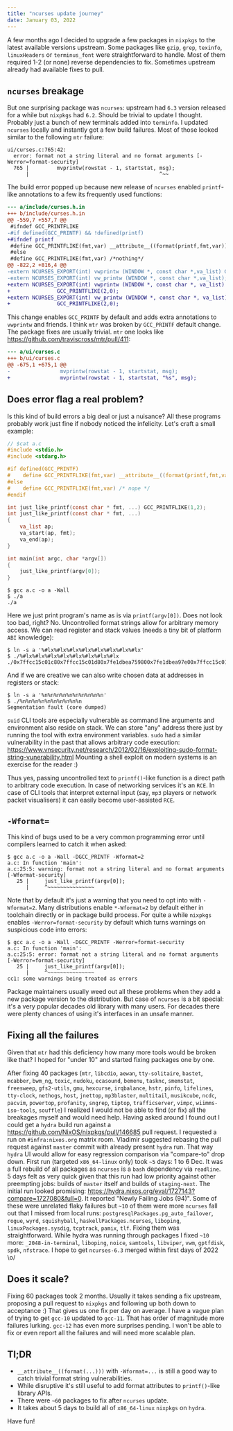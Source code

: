 ```yaml
---
title: "ncurses update journey"
date: January 03, 2022
---
```


A few months ago I decided to upgrade a few packages in `nixpkgs` to
the latest available versions upstream. Some packages like `gzip`,
`grep`, `texinfo`, `linuxHeaders` or `terminus_font` were
straightforward to handle. Most of them required 1-2 (or none) reverse
dependencies to fix. Sometimes upstream already had available fixes to
pull.

## `ncurses` breakage

But one surprising package was `ncurses`: upstream had `6.3` version
released for a while but `nixpkgs` had `6.2`. Should be trivial to
update I thought. Probably just a bunch of new terminals added into
`terminfo`.
I updated `ncurses` locally and instantly got a few build failures.
Most of those looked similar to the following `mtr` failure:

``` 
ui/curses.c:765:42:
  error: format not a string literal and no format arguments [-Werror=format-security]
  765 |         mvprintw(rowstat - 1, startstat, msg);
      |                                          ^~~
```

The build error popped up because new release of `ncurses` enabled
`printf`-like annotations to a few its frequently used functions:

``` diff
--- a/include/curses.h.in
+++ b/include/curses.h.in
@@ -559,7 +557,7 @@
 #ifndef GCC_PRINTFLIKE
-#if defined(GCC_PRINTF) && !defined(printf)
+#ifndef printf
 #define GCC_PRINTFLIKE(fmt,var) __attribute__((format(printf,fmt,var)))
 #else
 #define GCC_PRINTFLIKE(fmt,var) /*nothing*/
@@ -822,2 +816,4 @@
-extern NCURSES_EXPORT(int) vwprintw (WINDOW *, const char *,va_list) GCC_DEPRECATED(use vw_printw);    /* implemented */
-extern NCURSES_EXPORT(int) vw_printw (WINDOW *, const char *,va_list); /* implemented */
+extern NCURSES_EXPORT(int) vwprintw (WINDOW *, const char *, va_list) GCC_DEPRECATED(use vw_printw)    /* implemented */
+               GCC_PRINTFLIKE(2,0);
+extern NCURSES_EXPORT(int) vw_printw (WINDOW *, const char *, va_list) /* implemented */
+               GCC_PRINTFLIKE(2,0);
```

This change enables `GCC_PRINTF` by default and adds extra annotations
to `vwprintw` and friends. I think `mtr` was broken by
`GCC_PRINTF` default change.
The package fixes are usually trivial. `mtr` one looks like
<https://github.com/traviscross/mtr/pull/411>:

``` diff
--- a/ui/curses.c
+++ b/ui/curses.c
@@ -675,1 +675,1 @@
-                mvprintw(rowstat - 1, startstat, msg);
+                mvprintw(rowstat - 1, startstat, "%s", msg);
```

## Does error flag a real problem?

Is this kind of build errors a big deal or just a nuisance? All these
programs probably work just fine if nobody noticed the infelicity.
Let's craft a small example:

``` c
// $cat a.c
#include <stdio.h>
#include <stdarg.h>

#if defined(GCC_PRINTF)
#    define GCC_PRINTFLIKE(fmt,var) __attribute__((format(printf,fmt,var)))
#else
#    define GCC_PRINTFLIKE(fmt,var) /* nope */
#endif

int just_like_printf(const char * fmt, ...) GCC_PRINTFLIKE(1,2);
int just_like_printf(const char * fmt, ...)
{
    va_list ap;
    va_start(ap, fmt);
    va_end(ap);
}

int main(int argc, char *argv[])
{
    just_like_printf(argv[0]);
}
```

``` 
$ gcc a.c -o a -Wall
$ ./a
./a
```

Here we just print program's name as is via `printf(argv[0])`. Does
not look too bad, right?
No. Uncontrolled format strings allow for arbitrary memory access.
We can read register and stack values (needs a tiny bit of platform
`ABI` knowledge):

``` 
$ ln -s a '%#lx%#lx%#lx%#lx%#lx%#lx%#lx%#lx'
$ ./%#lx%#lx%#lx%#lx%#lx%#lx%#lx%#lx
./0x7ffcc15c01c80x7ffcc15c01d80x7fe1dbea759800x7fe1dbea97e00x7ffcc15c01c80x1000000000x401200
```

And if we are creative we can also write chosen data at addresses in
registers or stack:

``` 
$ ln -s a '%n%n%n%n%n%n%n%n%n%n'
$ ./%n%n%n%n%n%n%n%n%n%n
Segmentation fault (core dumped)
```

`suid` CLI tools are especially vulnerable as command line arguments
and environment also reside on stack. We can store "any" address there
just by running the tool with extra environment variables.
`sudo` had a similar vulnerability in the past that allows arbitrary
code execution:
<https://www.vnsecurity.net/research/2012/02/16/exploiting-sudo-format-string-vunerability.html>
Mounting a shell exploit on modern systems is an exercise for the reader
:)

Thus yes, passing uncontrolled text to `printf()`-like function is a
direct path to arbitrary code execution. In case of networking services
it's an `RCE`. In case of CLI tools that interpret external input (say,
`mp3` players or network packet visualisers) it can easily become
user-assisted `RCE`.

## `-Wformat=`

This kind of bugs used to be a very common programming error until
compilers learned to catch it when asked:

``` 
$ gcc a.c -o a -Wall -DGCC_PRINTF -Wformat=2
a.c: In function 'main':
a.c:25:5: warning: format not a string literal and no format arguments [-Wformat-security]
   25 |     just_like_printf(argv[0]);
      |     ^~~~~~~~~~~~~~~~
```

Note that by default it's just a warning that you need to opt into with
`-Wformat=2`. Many distributions enable `*-Wformat=2` by default
either in toolchain directly or in package build process.
For quite a while `nixpkgs` enables `-Werror=format-security` by
default which turns warnings on suspicious code into errors:

``` 
$ gcc a.c -o a -Wall -DGCC_PRINTF -Werror=format-security
a.c: In function 'main':
a.c:25:5: error: format not a string literal and no format arguments [-Werror=format-security]
   25 |     just_like_printf(argv[0]);
      |     ^~~~~~~~~~~~~~~~
cc1: some warnings being treated as errors
```

Package maintainers usually weed out all these problems when they add a
new package version to the distribution.
But case of `ncurses` is a bit special: it's a very popular decades
old library with many users. For decades there were plenty chances of
using it's interfaces in an unsafe manner.

## Fixing all the failures

Given that `mtr` had this deficiency how many more tools would be
broken like that? I hoped for "under 10" and started fixing packages
one by one.

After fixing 40 packages (`mtr`, `libcdio`, `aewan`,
`tty-solitaire`, `bastet`, `mcabber`, `bwm_ng`, `toxic`,
`nudoku`, `ecasound`, `bemenu`, `tasknc`, `smemstat`,
`freesweep`, `gfs2-utils`, `gmu`, `hexcurse`, `irqbalance`,
`hstr`, `pinfo`, `lifelines`, `tty-clock`, `nethogs`,
`host`, `jnettop`, `mp3blaster`, `multitail`, `musikcube`,
`ncdc`, `pacvim`, `powertop`, `profanity`, `sngrep`,
`tiptop`, `trafficserver`, `vimpc`, `wiimms-iso-tools`,
`souffle`) I realized I would not be able to find (or fix) all the
breakages myself and would need help.
Having asked around I found out I could get a `hydra` build run
against a <https://github.com/NixOS/nixpkgs/pull/146685> pull request. I
requested a run on `#infra:nixos.org` matrix room.
Vladimir suggested rebasing the pull request against `master` commit
with already
present `hydra` run. That way `hydra` UI would allow for easy
regression comparison via "compare-to" drop down. First run (targeted
`x86_64-linux` only) took `~5` days: 1 to 6 Dec. It was a full rebuild
of all packages as `ncurses` is a `bash` dependency via
`readline`. 5 days felt as very quick given that this run had low
priority against other preempting jobs: builds of `master` itself and
builds of `staging-next`.
The initial run looked promising:
<https://hydra.nixos.org/eval/1727143?compare=1727080&full=0>.
It reported "Newly Failing Jobs (94)". Some of these were unrelated
flaky failures but `~10` of them were more `ncurses` fall out that I
missed from local runs: `postgresqlPackages.pg_auto_failover`,
`rogue`, `wyrd`, `squishyball`, `haskellPackages.ncurses`,
`liboping`, `linuxPackages.sysdig`, `tcptrack`, `pamix`,
`tlf`. Fixing them was straightforward.
While hydra was running through packages I fixed `~10` more:
`_2048-in-terminal`, `liboping`, `noice`, `samtools`,
`libviper`, `vwm`, `gptfdisk`, `spdk`, `nfstrace`.
I hope to get `ncurses-6.3` merged within first days of 2022 \\o/

## Does it scale?

Fixing 60 packages took 2 months. Usually it takes sending a fix
upstream, proposing a pull request to `nixpkgs` and following up both
down to acceptance :)
That gives us one fix per day on average.
I have a vague plan of trying to get `gcc-10` updated to `gcc-11`.
That has order of magnitude more failures lurking. `gcc-12` has even
more surprises pending. I won't be able to fix or even report all the
failures and will need more scalable plan.

## Tl;DR

- `__attribute__((format(...)))` with `-Wformat=...` is still
  a good way to catch trivial format string vulnerabilities.
- While disruptive it's still useful to add format attributes to
  `printf()`-like library APIs.
- There were `~60` packages to fix after `ncurses` update.
- It takes about 5 days to build all of `x86_64-linux` `nixpkgs` on
  `hydra`.

Have fun!
